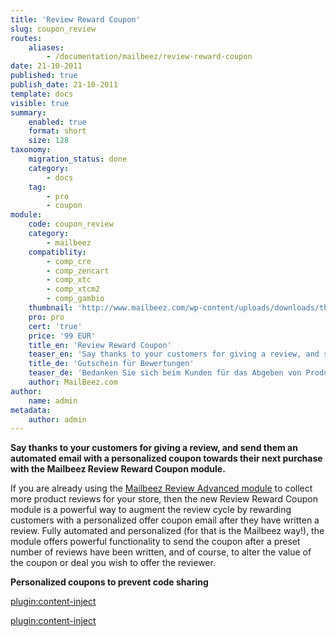```yaml
---
title: 'Review Reward Coupon'
slug: coupon_review
routes:
    aliases:
        - /documentation/mailbeez/review-reward-coupon
date: 21-10-2011
published: true
publish_date: 21-10-2011
template: docs
visible: true
summary:
    enabled: true
    format: short
    size: 128
taxonomy:
    migration_status: done
    category:
        - docs
    tag:
        - pro
        - coupon
module:
    code: coupon_review
    category:
        - mailbeez
    compatiblity:
        - comp_cre
        - comp_zencart
        - comp_xtc
        - comp_xtcm2        
        - comp_gambio
    thumbnail: 'http://www.mailbeez.com/wp-content/uploads/downloads/thumbnails/2011/10/coupon_32.png'
    pro: pro
    cert: 'true'
    price: '99 EUR'
    title_en: 'Review Reward Coupon'
    teaser_en: 'Say thanks to your customers for giving a review, and send them an automated email with a personalized coupon'
    title_de: 'Gutschein für Bewertungen'
    teaser_de: 'Bedanken Sie sich beim Kunden für das Abgeben von Produktbewertungen'
    author: MailBeez.com
author:
    name: admin
metadata:
    author: admin
---
```


**Say thanks to your customers for giving a review, and send them an automated email with a personalized coupon towards their next purchase with the Mailbeez Review Reward Coupon module.**

If you are already using the [Mailbeez Review Advanced module](/documentation/mailbeez/review_advanced/ "Mailbeez Review Advanced Module") to collect more product reviews for your store, then the new Review Reward Coupon module is a powerful way to augment the review cycle by rewarding customers with a personalized offer coupon email after they have written a review. Fully automated and personalized (for that is the Mailbeez way!), the module offers powerful functionality to send the coupon after a preset number of reviews have been written, and of course, to alter the value of the coupon or deal you wish to offer the reviewer.

**Personalized coupons to prevent code sharing**

[plugin:content-inject](/content_blocks/pro_coupon)

[plugin:content-inject](/content_blocks/pro_responsive_template)
